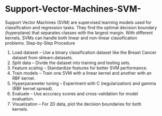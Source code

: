 # Support-Vector-Machines-SVM-
Support Vector Machines (SVM) are supervised learning models used for classification and regression tasks. They find the optimal decision boundary (hyperplane) that separates classes with the largest margin. With different kernels, SVMs can handle both linear and non-linear classification problems.
Step-by-Step Procedure
1. Load dataset – Use a binary classification dataset like the Breast Cancer dataset from sklearn.datasets.
2. Split data – Divide the dataset into training and testing sets.
3. Feature scaling – Standardize features for better SVM performance.
4. Train models – Train one SVM with a linear kernel and another with an RBF kernel.
5. Hyperparameter tuning – Experiment with C (regularization) and gamma (RBF kernel spread).
6. Evaluate – Use accuracy scores and cross-validation for model evaluation.
7. Visualization – For 2D data, plot the decision boundaries for both kernels.
